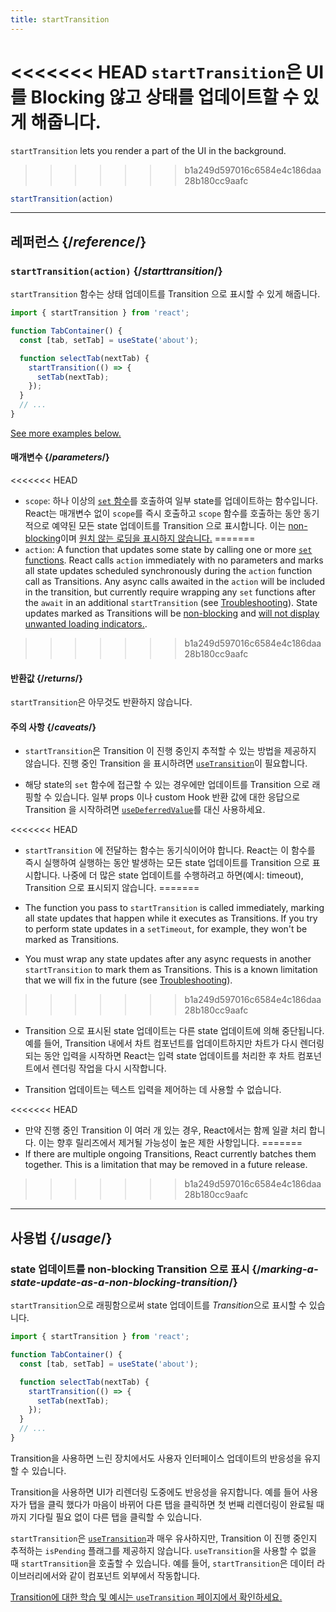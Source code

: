 ```yaml
---
title: startTransition
---
```


<Intro>

<<<<<<< HEAD
`startTransition`은 UI를 Blocking 않고 상태를 업데이트할 수 있게 해줍니다.
=======
`startTransition` lets you render a part of the UI in the background.
>>>>>>> b1a249d597016c6584e4c186daa28b180cc9aafc

```js
startTransition(action)
```

</Intro>

<InlineToc />

---

## 레퍼런스 {/*reference*/}

### `startTransition(action)` {/*starttransition*/}

`startTransition` 함수는 상태 업데이트를 Transition 으로 표시할 수 있게 해줍니다.

```js {7,9}
import { startTransition } from 'react';

function TabContainer() {
  const [tab, setTab] = useState('about');

  function selectTab(nextTab) {
    startTransition(() => {
      setTab(nextTab);
    });
  }
  // ...
}
```

[See more examples below.](#usage)

#### 매개변수 {/*parameters*/}

<<<<<<< HEAD
* `scope`: 하나 이상의 [`set` 함수](/reference/react/useState#setstate)를 호출하여 일부 state를 업데이트하는 함수입니다. React는 매개변수 없이 `scope`를 즉시 호출하고 `scope` 함수를 호출하는 동안 동기적으로 예약된 모든 state 업데이트를 Transition 으로 표시합니다. 이는 [non-blocking](/reference/react/useTransition#marking-a-state-update-as-a-non-blocking-transition)이며 [원치 않는 로딩을 표시하지 않습니다.](/reference/react/useTransition#preventing-unwanted-loading-indicators)
=======
* `action`: A function that updates some state by calling one or more [`set` functions](/reference/react/useState#setstate). React calls `action` immediately with no parameters and marks all state updates scheduled synchronously during the `action` function call as Transitions. Any async calls awaited in the `action` will be included in the transition, but currently require wrapping any `set` functions after the `await` in an additional `startTransition` (see [Troubleshooting](/reference/react/useTransition#react-doesnt-treat-my-state-update-after-await-as-a-transition)). State updates marked as Transitions will be [non-blocking](#marking-a-state-update-as-a-non-blocking-transition) and [will not display unwanted loading indicators.](/reference/react/useTransition#preventing-unwanted-loading-indicators).
>>>>>>> b1a249d597016c6584e4c186daa28b180cc9aafc

#### 반환값 {/*returns*/}

`startTransition`은 아무것도 반환하지 않습니다.

#### 주의 사항 {/*caveats*/}

* `startTransition`은 Transition 이 진행 중인지 추적할 수 있는 방법을 제공하지 않습니다. 진행 중인 Transition 을 표시하려면 [`useTransition`](/reference/react/useTransition)이 필요합니다.

* 해당 state의 `set` 함수에 접근할 수 있는 경우에만 업데이트를 Transition 으로 래핑할 수 있습니다. 일부 props 이나 custom Hook 반환 값에 대한 응답으로 Transition 을 시작하려면 [`useDeferredValue`](/reference/react/useDeferredValue)를 대신 사용하세요.

<<<<<<< HEAD
* `startTransition` 에 전달하는 함수는 동기식이어야 합니다. React는 이 함수를 즉시 실행하여 실행하는 동안 발생하는 모든 state 업데이트를 Transition 으로 표시합니다. 나중에 더 많은 state 업데이트를 수행하려고 하면(예시: timeout), Transition 으로 표시되지 않습니다.
=======
* The function you pass to `startTransition` is called immediately, marking all state updates that happen while it executes as Transitions. If you try to perform state updates in a `setTimeout`, for example, they won't be marked as Transitions.

* You must wrap any state updates after any async requests in another `startTransition` to mark them as Transitions. This is a known limitation that we will fix in the future (see [Troubleshooting](/reference/react/useTransition#react-doesnt-treat-my-state-update-after-await-as-a-transition)).
>>>>>>> b1a249d597016c6584e4c186daa28b180cc9aafc

* Transition 으로 표시된 state 업데이트는 다른 state 업데이트에 의해 중단됩니다. 예를 들어, Transition 내에서 차트 컴포넌트를 업데이트하지만 차트가 다시 렌더링되는 동안 입력을 시작하면 React는 입력 state 업데이트를 처리한 후 차트 컴포넌트에서 렌더링 작업을 다시 시작합니다.

* Transition 업데이트는 텍스트 입력을 제어하는 데 사용할 수 없습니다.

<<<<<<< HEAD
* 만약 진행 중인 Transition 이 여러 개 있는 경우, React에서는 함께 일괄 처리 합니다. 이는 향후 릴리즈에서 제거될 가능성이 높은 제한 사항입니다.
=======
* If there are multiple ongoing Transitions, React currently batches them together. This is a limitation that may be removed in a future release.
>>>>>>> b1a249d597016c6584e4c186daa28b180cc9aafc

---

## 사용법 {/*usage*/}

### state 업데이트를 non-blocking Transition 으로 표시 {/*marking-a-state-update-as-a-non-blocking-transition*/}

`startTransition`으로 래핑함으로써 state 업데이트를 *Transition*으로 표시할 수 있습니다.

```js {7,9}
import { startTransition } from 'react';

function TabContainer() {
  const [tab, setTab] = useState('about');

  function selectTab(nextTab) {
    startTransition(() => {
      setTab(nextTab);
    });
  }
  // ...
}
```

Transition을 사용하면 느린 장치에서도 사용자 인터페이스 업데이트의 반응성을 유지할 수 있습니다.

Transition을 사용하면 UI가 리렌더링 도중에도 반응성을 유지합니다. 예를 들어 사용자가 탭을 클릭 했다가 마음이 바뀌어 다른 탭을 클릭하면 첫 번째 리렌더링이 완료될 때 까지 기다릴 필요 없이 다른 탭을 클릭할 수 있습니다.

<Note>

`startTransition`은 [`useTransition`](/reference/react/useTransition)과 매우 유사하지만, Transition 이 진행 중인지 추적하는 `isPending` 플래그를 제공하지 않습니다. `useTransition`을 사용할 수 없을 때 `startTransition`을 호출할 수 있습니다. 예를 들어, `startTransition`은 데이터 라이브러리에서와 같이 컴포넌트 외부에서 작동합니다.

[Transition에 대한 학습 및 예시는 `useTransition` 페이지에서 확인하세요.](/reference/react/useTransition)


</Note>
